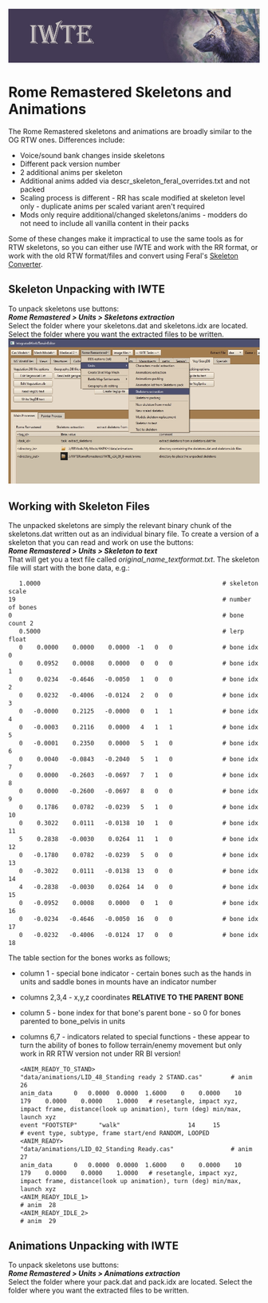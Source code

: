 ![IWTE banner](../IWTEgithub_images/IWTEbanner.jpg)
# Rome Remastered Skeletons and Animations

The Rome Remastered skeletons and animations are broadly similar to the OG RTW ones. Differences include:
* Voice/sound bank changes inside skeletons
* Different pack version number
* 2 additional anims per skeleton
* Additional anims added via descr_skeleton_feral_overrides.txt and not packed
* Scaling process is different - RR has scale modified at skeleton level only - duplicate anims per scaled variant aren't required
* Mods only require additional/changed skeletons/anims - modders do not need to include all vanilla content in their packs

Some of these changes make it impractical to use the same tools as for RTW skeletons, so you can either use IWTE and work with the RR format, or work with the old RTW format/files and convert using Feral's [Skeleton Converter](https://github.com/FeralInteractive/romeremastered/blob/main/tools/SkeletonConverter/SkeletonConverter.md).

## Skeleton Unpacking with IWTE
To unpack skeletons use buttons:  
***Rome Remastered > Units > Skeletons extraction***  
Select the folder where your skeletons.dat and skeletons.idx are located. Select the folder where you want the extracted files to be written. 
![RR skeleton unpacking](../IWTEgithub_images/RR-skeleton-unpacking.jpg)

## Working with Skeleton Files
The unpacked skeletons are simply the relevant binary chunk of the skeletons.dat written out as an individual binary file. To create a version of a skeleton that you can read and work on use the buttons:  
***Rome Remastered > Units > Skeleton to text***  
That will get you a text file called *original_name_textformat.txt*.  The skeleton file will start with the bone data, e.g.:

       1.0000                                                   # skeleton scale 
    19                                                          # number of bones 
    0                                                           # bone count 2
       0.5000                                                   # lerp float 
       0    0.0000    0.0000    0.0000  -1   0   0              # bone idx 0
       0    0.0952    0.0008    0.0000   0   0   0              # bone idx 1
       0    0.0234   -0.4646   -0.0050   1   0   0              # bone idx 2
       0    0.0232   -0.4006   -0.0124   2   0   0              # bone idx 3
       0   -0.0000    0.2125   -0.0000   0   1   1              # bone idx 4
       0   -0.0003    0.2116    0.0000   4   1   1              # bone idx 5
       0   -0.0001    0.2350    0.0000   5   1   0              # bone idx 6
       0    0.0040   -0.0843   -0.2040   5   1   0              # bone idx 7
       0    0.0000   -0.2603   -0.0697   7   1   0              # bone idx 8
       0    0.0000   -0.2600   -0.0697   8   0   0              # bone idx 9
       0    0.1786    0.0782   -0.0239   5   1   0              # bone idx 10
       0    0.3022    0.0111   -0.0138  10   1   0              # bone idx 11
       5    0.2838   -0.0030    0.0264  11   1   0              # bone idx 12
       0   -0.1780    0.0782   -0.0239   5   0   0              # bone idx 13
       0   -0.3022    0.0111   -0.0138  13   0   0              # bone idx 14
       4   -0.2838   -0.0030    0.0264  14   0   0              # bone idx 15
       0   -0.0952    0.0008    0.0000   0   1   0              # bone idx 16
       0   -0.0234   -0.4646   -0.0050  16   0   0              # bone idx 17
       0   -0.0232   -0.4006   -0.0124  17   0   0              # bone idx 18

The table section for the bones works as follows;
* column 1 - special bone indicator - certain bones such as the hands in units and saddle bones in mounts have an indicator number
* columns 2,3,4 - x,y,z coordinates **RELATIVE TO THE PARENT BONE**
* column 5 - bone index for that bone's parent bone - so 0 for bones parented to bone_pelvis in units
* columns 6,7 - indicators related to special functions - these appear to turn the ability of bones to follow terrain/enemy movement but only work in RR RTW version not under RR BI version!

      <ANIM_READY_TO_STAND>                     "data/animations/LID_48_Standing ready 2 STAND.cas"        # anim  26
      anim_data      0   0.0000  0.0000  1.6000    0    0.0000    10   179    0.0000    0.0000    1.0000   # resetangle, impact xyz, impact frame, distance(look up animation), turn (deg) min/max, launch xyz 
      event "FOOTSTEP"      "walk"                   14     15                                             # event type, subtype, frame start/end RANDOM, LOOPED 
      <ANIM_READY>                              "data/animations/LID_02_Standing Ready.cas"                # anim  27
      anim_data      0   0.0000  0.0000  1.6000    0    0.0000    10   179    0.0000    0.0000    1.0000   # resetangle, impact xyz, impact frame, distance(look up animation), turn (deg) min/max, launch xyz 
      <ANIM_READY_IDLE_1>                                                                                  # anim  28
      <ANIM_READY_IDLE_2>                                                                                  # anim  29

## Animations Unpacking with IWTE
To unpack skeletons use buttons:  
***Rome Remastered > Units > Animations extraction***  
Select the folder where your pack.dat and pack.idx are located. Select the folder where you want the extracted files to be written. 

